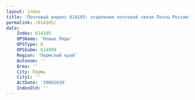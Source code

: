 ```yaml
---
layout: index
title: 'Почтовый индекс 614105: отделение почтовой связи Почты России'
permalink: /614105/
data:
    Index: 614105
    OPSName: 'Новые Ляды'
    OPSType: О
    OPSSubm: 614999
    Region: 'Пермский край'
    Autonom: ''
    Area: ''
    City: Пермь
    City1: ''
    ActDate: '20001030'
    IndexOld: ''
---
```

